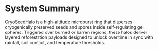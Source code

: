 # System Summary
CryoSeedHalo is a high-altitude microburst ring that disperses cryogenically preserved seeds and spores inside self-regulating gel spheres. Triggered over burned or barren regions, these halos deliver layered reforestation payloads designed to unlock over time in sync with rainfall, soil contact, and temperature thresholds.